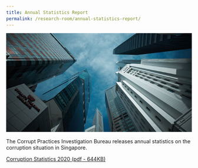 ```yaml
---
title: Annual Statistics Report
permalink: /research-room/annual-statistics-report/
---
```


<img src="/images/research-rm_cpib-buildings-sg.jpg" alt="Annual Statistics Report">

The Corrupt Practices Investigation Bureau releases annual statistics on the corruption situation in Singapore.

<a href="/files/research room_ annual corruption stats 2020 press release.pdf" target="_blank">Corruption Statistics 2020 (pdf - 644KB)</a>


